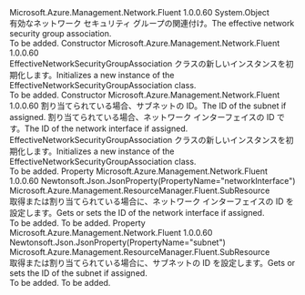 <Type Name="EffectiveNetworkSecurityGroupAssociation" FullName="Microsoft.Azure.Management.Network.Fluent.Models.EffectiveNetworkSecurityGroupAssociation">
  <TypeSignature Language="C#" Value="public class EffectiveNetworkSecurityGroupAssociation" />
  <TypeSignature Language="ILAsm" Value=".class public auto ansi beforefieldinit EffectiveNetworkSecurityGroupAssociation extends System.Object" />
  <TypeSignature Language="DocId" Value="T:Microsoft.Azure.Management.Network.Fluent.Models.EffectiveNetworkSecurityGroupAssociation" />
  <TypeSignature Language="VB.NET" Value="Public Class EffectiveNetworkSecurityGroupAssociation" />
  <TypeSignature Language="F#" Value="type EffectiveNetworkSecurityGroupAssociation = class" />
  <AssemblyInfo>
    <AssemblyName>Microsoft.Azure.Management.Network.Fluent</AssemblyName>
    <AssemblyVersion>1.0.0.60</AssemblyVersion>
  </AssemblyInfo>
  <Base>
    <BaseTypeName>System.Object</BaseTypeName>
  </Base>
  <Interfaces />
  <Docs>
    <summary>
            <span data-ttu-id="aa0e9-101">有効なネットワーク セキュリティ グループの関連付け。</span><span class="sxs-lookup"><span data-stu-id="aa0e9-101">The effective network security group association.</span></span>
            </summary>
    <remarks>To be added.</remarks>
  </Docs>
  <Members>
    <Member MemberName=".ctor">
      <MemberSignature Language="C#" Value="public EffectiveNetworkSecurityGroupAssociation ();" />
      <MemberSignature Language="ILAsm" Value=".method public hidebysig specialname rtspecialname instance void .ctor() cil managed" />
      <MemberSignature Language="DocId" Value="M:Microsoft.Azure.Management.Network.Fluent.Models.EffectiveNetworkSecurityGroupAssociation.#ctor" />
      <MemberSignature Language="VB.NET" Value="Public Sub New ()" />
      <MemberType>Constructor</MemberType>
      <AssemblyInfo>
        <AssemblyName>Microsoft.Azure.Management.Network.Fluent</AssemblyName>
        <AssemblyVersion>1.0.0.60</AssemblyVersion>
      </AssemblyInfo>
      <Parameters />
      <Docs>
        <summary>
            <span data-ttu-id="aa0e9-102">EffectiveNetworkSecurityGroupAssociation クラスの新しいインスタンスを初期化します。</span><span class="sxs-lookup"><span data-stu-id="aa0e9-102">Initializes a new instance of the EffectiveNetworkSecurityGroupAssociation class.</span></span>
            </summary>
        <remarks>To be added.</remarks>
      </Docs>
    </Member>
    <Member MemberName=".ctor">
      <MemberSignature Language="C#" Value="public EffectiveNetworkSecurityGroupAssociation (Microsoft.Azure.Management.ResourceManager.Fluent.SubResource subnet = null, Microsoft.Azure.Management.ResourceManager.Fluent.SubResource networkInterface = null);" />
      <MemberSignature Language="ILAsm" Value=".method public hidebysig specialname rtspecialname instance void .ctor(class Microsoft.Azure.Management.ResourceManager.Fluent.SubResource subnet, class Microsoft.Azure.Management.ResourceManager.Fluent.SubResource networkInterface) cil managed" />
      <MemberSignature Language="DocId" Value="M:Microsoft.Azure.Management.Network.Fluent.Models.EffectiveNetworkSecurityGroupAssociation.#ctor(Microsoft.Azure.Management.ResourceManager.Fluent.SubResource,Microsoft.Azure.Management.ResourceManager.Fluent.SubResource)" />
      <MemberSignature Language="VB.NET" Value="Public Sub New (Optional subnet As SubResource = null, Optional networkInterface As SubResource = null)" />
      <MemberSignature Language="F#" Value="new Microsoft.Azure.Management.Network.Fluent.Models.EffectiveNetworkSecurityGroupAssociation : Microsoft.Azure.Management.ResourceManager.Fluent.SubResource * Microsoft.Azure.Management.ResourceManager.Fluent.SubResource -&gt; Microsoft.Azure.Management.Network.Fluent.Models.EffectiveNetworkSecurityGroupAssociation" Usage="new Microsoft.Azure.Management.Network.Fluent.Models.EffectiveNetworkSecurityGroupAssociation (subnet, networkInterface)" />
      <MemberType>Constructor</MemberType>
      <AssemblyInfo>
        <AssemblyName>Microsoft.Azure.Management.Network.Fluent</AssemblyName>
        <AssemblyVersion>1.0.0.60</AssemblyVersion>
      </AssemblyInfo>
      <Parameters>
        <Parameter Name="subnet" Type="Microsoft.Azure.Management.ResourceManager.Fluent.SubResource" />
        <Parameter Name="networkInterface" Type="Microsoft.Azure.Management.ResourceManager.Fluent.SubResource" />
      </Parameters>
      <Docs>
        <param name="subnet"><span data-ttu-id="aa0e9-103">割り当てられている場合、サブネットの ID。</span><span class="sxs-lookup"><span data-stu-id="aa0e9-103">The ID of the subnet if assigned.</span></span></param>
        <param name="networkInterface"><span data-ttu-id="aa0e9-104">割り当てられている場合、ネットワーク インターフェイスの ID です。</span><span class="sxs-lookup"><span data-stu-id="aa0e9-104">The ID of the network interface if assigned.</span></span></param>
        <summary>
            <span data-ttu-id="aa0e9-105">EffectiveNetworkSecurityGroupAssociation クラスの新しいインスタンスを初期化します。</span><span class="sxs-lookup"><span data-stu-id="aa0e9-105">Initializes a new instance of the EffectiveNetworkSecurityGroupAssociation class.</span></span>
            </summary>
        <remarks>To be added.</remarks>
      </Docs>
    </Member>
    <Member MemberName="NetworkInterface">
      <MemberSignature Language="C#" Value="public Microsoft.Azure.Management.ResourceManager.Fluent.SubResource NetworkInterface { get; set; }" />
      <MemberSignature Language="ILAsm" Value=".property instance class Microsoft.Azure.Management.ResourceManager.Fluent.SubResource NetworkInterface" />
      <MemberSignature Language="DocId" Value="P:Microsoft.Azure.Management.Network.Fluent.Models.EffectiveNetworkSecurityGroupAssociation.NetworkInterface" />
      <MemberSignature Language="VB.NET" Value="Public Property NetworkInterface As SubResource" />
      <MemberSignature Language="F#" Value="member this.NetworkInterface : Microsoft.Azure.Management.ResourceManager.Fluent.SubResource with get, set" Usage="Microsoft.Azure.Management.Network.Fluent.Models.EffectiveNetworkSecurityGroupAssociation.NetworkInterface" />
      <MemberType>Property</MemberType>
      <AssemblyInfo>
        <AssemblyName>Microsoft.Azure.Management.Network.Fluent</AssemblyName>
        <AssemblyVersion>1.0.0.60</AssemblyVersion>
      </AssemblyInfo>
      <Attributes>
        <Attribute>
          <AttributeName>Newtonsoft.Json.JsonProperty(PropertyName="networkInterface")</AttributeName>
        </Attribute>
      </Attributes>
      <ReturnValue>
        <ReturnType>Microsoft.Azure.Management.ResourceManager.Fluent.SubResource</ReturnType>
      </ReturnValue>
      <Docs>
        <summary>
            <span data-ttu-id="aa0e9-106">取得または割り当てられている場合に、ネットワーク インターフェイスの ID を設定します。</span><span class="sxs-lookup"><span data-stu-id="aa0e9-106">Gets or sets the ID of the network interface if assigned.</span></span>
            </summary>
        <value>To be added.</value>
        <remarks>To be added.</remarks>
      </Docs>
    </Member>
    <Member MemberName="Subnet">
      <MemberSignature Language="C#" Value="public Microsoft.Azure.Management.ResourceManager.Fluent.SubResource Subnet { get; set; }" />
      <MemberSignature Language="ILAsm" Value=".property instance class Microsoft.Azure.Management.ResourceManager.Fluent.SubResource Subnet" />
      <MemberSignature Language="DocId" Value="P:Microsoft.Azure.Management.Network.Fluent.Models.EffectiveNetworkSecurityGroupAssociation.Subnet" />
      <MemberSignature Language="VB.NET" Value="Public Property Subnet As SubResource" />
      <MemberSignature Language="F#" Value="member this.Subnet : Microsoft.Azure.Management.ResourceManager.Fluent.SubResource with get, set" Usage="Microsoft.Azure.Management.Network.Fluent.Models.EffectiveNetworkSecurityGroupAssociation.Subnet" />
      <MemberType>Property</MemberType>
      <AssemblyInfo>
        <AssemblyName>Microsoft.Azure.Management.Network.Fluent</AssemblyName>
        <AssemblyVersion>1.0.0.60</AssemblyVersion>
      </AssemblyInfo>
      <Attributes>
        <Attribute>
          <AttributeName>Newtonsoft.Json.JsonProperty(PropertyName="subnet")</AttributeName>
        </Attribute>
      </Attributes>
      <ReturnValue>
        <ReturnType>Microsoft.Azure.Management.ResourceManager.Fluent.SubResource</ReturnType>
      </ReturnValue>
      <Docs>
        <summary>
            <span data-ttu-id="aa0e9-107">取得または割り当てられている場合に、サブネットの ID を設定します。</span><span class="sxs-lookup"><span data-stu-id="aa0e9-107">Gets or sets the ID of the subnet if assigned.</span></span>
            </summary>
        <value>To be added.</value>
        <remarks>To be added.</remarks>
      </Docs>
    </Member>
  </Members>
</Type>